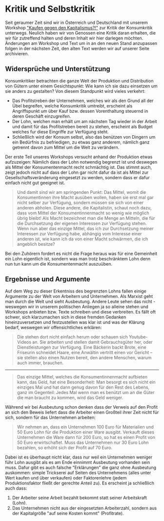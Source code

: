 # Kritik und Selbstkritik
Seit geraumer Zeit sind wir in Österreich und Deutschland mit unserem Workshop ["Kaufen gegen den Kapitalismus?!"](https://geskrit.wordpress.com/texte/kaufen-gegen-den-kapitalismus/) zur Kritik der Konsumkritik unterwegs. Neulich haben wir von Genossen eine Kritik daran erhalten, die wir für zutreffend halten und deren Inhalt wir hier darlegen möchten. Änderungen am Workshop und Text um in an den neuen Stand anzupassen folgen in der nächsten Zeit, den alten Text werden wir auf unserer Seite archivieren.

## Widersprüche und Unterstützung
Konsumkritiker betrachten die ganze Welt der Produktion und Distribution von Gütern unter einem Gesichtspunkt: Wie kann ich sie dazu einsetzen um sie anders zu gestalten? Von diesem Standpunkt wird vieles verkehrt:

* Das Profitstreben der Unternehmen, welches wir als den Grund all der Übel begreifen, welche Konsumkritik umtreibt, erscheint als Angriffspunkt um über Kauf bzw. dessen Vorenthaltung steuernd in deren Geschäft einzugreifen.
* Der Lohn, welchen man erhält um am nächsten Tag wieder in der Arbeit und damit für das Profitstreben bereit zu stehen, erscheint als Budget welches fur diese Eingriffe zur Verfügung steht.
* Schließlich wird der Konsum selbst, also das benützen von Dingern um ein Bedürfnis zu befriedigen, zu etwas ganz anderem, nämlich ganz getrennt davon zum Mittel um die Welt zu verändern.

Der erste Teil unseres Workshops versucht anhand der Produktion etwas aufzuzeigen: Nämlich dass der Lohn notwendig begrenzt ist und deswegen als Mittel der Konsumentenmacht recht schmächtig ist. Das stimmt auch, zeigt jedoch nicht auf dass der Lohn gar nicht dafur da ist als Mittel zur Gesellschaftsveränderung eingesetzt zu werden, sondern dass er dafur einfach nicht gut geeignet ist. 

>Und damit sind wir am springenden Punkt: Das Mittel, womit die Konsumentinnen ihre Macht ausüben wollen, haben sie erst mal gar nicht selber zur Verfügung, sondern müssen sie sich von einer anderen abholen. Diese andere, die Kapitalistin, schaut noch dazu, dass vom Mittel der Konsumentinnenmacht so wenig wie möglich übrig bleibt! Als Macht bezeichnet man die Menge an Mitteln, die für die Durchsetzung der eigenen Interessen zur Verfügung stehen. Wenn nun aber das einzige Mittel, das ich zur Durchsetzung meiner Interessen zur Verfügung habe, abhängig vom Interesse einer anderen ist, wie kann ich da von einer Macht schwärmen, die ich angeblich besitze?

Bei den Zuhörern fordert es nicht die Frage heraus was für eine Gemeinheit ein Lohn eigentlich ist, sondern was man trotz beschränktem Lohn denn nun tun kann um die Konsumentenmacht auszuüben.

## Ergebnisse und Argumente
Auf dem Weg zu dieser Erkentniss des begrenzten Lohns fallen einige Argumente zu der Welt von Arbeitern und Unternehmen. Als Marxist geht man durch die Welt und sieht Ausbeutung. Andere Leute sehen das nicht - weswegen wir in unserem politischen Anliegen ja so alleine stehen und Workshops anbieten bzw. Texte schreiben und diese verbreiten. Es fällt oft schwer, sich klarzumachen sich in diese fremden Gedanken hineinzuversetzen und festzustellen was klar ist und was der Klärung bedarf, weswegen wir offensichtliches erklären:
>Die stehen dort nicht einfach herum oder schauen sich Youtube-Videos an. Sie arbeiten und stellen damit Gebrauchsgüter her, oder Dienstleistungen zur Verfügung. Eine Bäckerin backt Brote, eine Friseurin schneidet Haare, eine Anwältin vertritt einen vor Gericht – sie stellen also einen Nutzen bereit, den andere Menschen, warum auch immer, brauchen.
>


----------


>Das einzige Mittel, welches die Konsumentinnenmacht aufbieten kann, das Geld, hat eine Besonderheit: Man besorgt es sich nicht ein einziges Mal und hat dann genug davon für den Rest des Lebens, ganz im Gegenteil: Jedes Mal wenn man es benützt um an die Güter die man braucht zu kommen, wird das Geld weniger. 

Während wir bei Ausbeutung schon denken dass der Verweis auf den Profit an sich den Beweis liefert dass die Arbeiter einen Großteil ihrer Zeit nicht für sich, sondern für das Unternehmen arbeiten:
>Wir nehmen an, dass ein Unternehmen 100 Euro für Materialien und 50 Euro Lohn für die Produktion einer Ware ausgibt. Verkauft dieses Unternehmen die Ware dann für 200 Euro, so hat es einen Profit von 50 Euro erwirtschaftet. Muss das Unternehmen nur 30 Euro Lohn bezahlen, so erhöht sich der Profit auf 70 Euro.

Dabei ist es überhaupt nicht klar, dass nur weil ein Unternehmen weniger führ Lohn ausgibt als es am Ende einnimmt Ausbeutung vorhanden sein muss. Dafur gibt es auch falsche "Erklärungen" die ganz ohne Ausbeutung auskommen: simple Trickserei auf Seiten des Unternehmens (alles unter Wert kaufen und über verkaufen) oder Faktorenlehre (jedem Produktionsfaktor fließt der gerechte Anteil zu). Es erscheint ja schließlich auch dass: 

1. Der Arbeiter seine Arbeit bezahlt bekommt statt seiner Arbeitskraft (Lohn).
2. Das Unternehmen nicht aus der eingesetzten Arbeiterzahl, sondern aus der Kapitalgröße "auf seine Kosten kommt" (Profitrate).
